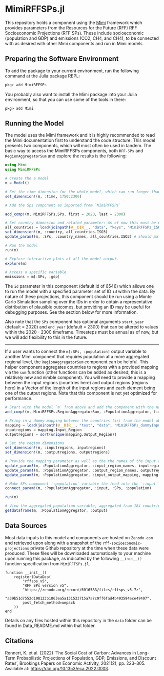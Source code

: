 # MimiRFFSPs.jl 

This repository holds a component using the [Mimi](https://www.mimiframework.org) framework which provides parameters from the Resources for the Future (RFF) RFF Socioeconomic Projections (RFF SPs). These include socioeconomic (population and GDP) and emissions (CO2, CH4, and CH4), to be connected with as desired with other Mimi components and run in Mimi models.

## Preparing the Software Environment

To add the package to your current environment, run the following command at the Julia package REPL:
```julia
pkg> add MimiRFFSPs
```
You probably also want to install the Mimi package into your Julia environment, so that you can use some of the tools in there:
```
pkg> add Mimi
```

## Running the Model

The model uses the Mimi framework and it is highly recommended to read the Mimi documentation first to understand the code structure. This model presents two components, which will most often be used in tandem. The basic way to access the MimiRFFSPs components, both `RFF-SPs` and `RegionAggregatorSum` and explore the results is the following:

```julia
using Mimi 
using MimiRFFSPs

# Create the a model
m = Model()

# Set the time dimension for the whole model, which can run longer than an individual component if desired
set_dimension!(m, :time, 1750:2300)

# Add the Sps component as imported from `MimiRFFSPs`

add_comp!(m, MimiRFFSPs.SPs, first = 2020, last = 2300)

# Set country dimension and related parameter: As of now this must be exactly the 184 countries in the following file, but we will add flexibility for this in the future.
all_countries = load(joinpath(@__DIR__, "data", "keys", "MimiRFFSPs_ISO3.csv")) |> DataFrame
set_dimension!(m, :country, all_countries.ISO3)
update_param!(m, :SPs, :country_names, all_countries.ISO3) # should match the dimension

# Run the model
run(m)

# Explore interactive plots of all the model output.
explore(m)

# Access a specific variable
emissions = m[:SPs, :gdp]
```
The `id` parameter in this component (default id of 6546) which allows one to run the model with a specified parameter set of ID `id` within the data.  By nature of these projections, this component should be run using a Monte Carlo Simulation sampling over the IDs in order to obtain a representative distribution of plausible outcomes, but providing an ID may be useful for debugging purposes. See the section below for more information.

Also note that the `SPs` component has optional arguments `start_year` (default = 2020) and `end_year` (default = 2300) that can be altered to values within the 2020 - 2300 timeframe.  Timesteps must be annual as of now, but we will add flexibility to this in the future.

---

If a user wants to connect the `m[:SPs, :population]` output variable to another Mimi component that requires population at a more aggregated regional level, the `RegionAggregatorSum` component can be helpful. This helper component aggregates countries to regions with a provided mapping via the `sum` function (other functions can be added as desired, this is a relatively new and nimble component). You will need to provide a mapping between the input regions (countries here) and output regions (regions here) in a Vector of the length of the input regions and each element being one of the output regions. Note that this component is not yet optimized for performance.

```julia
# Start with the model `m` from above and add the component with the name `:PopulationAggregator`
add_comp!(m, MimiRFFSPs.RegionAggregatorSum, :PopulationAggregator, first = 2020, last = 2300)

# Bring in a dummy mapping between the countries list from the model above and our current one. Note that this DataFrame has two columns, `InputRegion` and `OutputRegion`, where `InputRegion` is identical to `all_countries.ISO3` above but we will reset here for clarity.
mapping = load(joinpath(@__DIR__, "test", "data", "MimiRFFSPs_dummyInputOutput.csv")) |> DataFrame
inputregions = mapping.Input_Region
outputregions = sort(unique(mapping.Output_Region))

# Set the region dimensions
set_dimension!(m, :inputregions, inputregions)
set_dimension!(m, :outputregions, outputregions)

# Provide the mapping parameter as well as the the names of the input regions and output regions, which should just take copies of what you provided to `set_dimension!` above
update_param!(m, :PopulationAggregator, :input_region_names, inputregions)
update_param!(m, :PopulationAggregator, :output_region_names, outputregions)
update_param!(m, :PopulationAggregator, :input_output_mapping, mapping.Output_Region) # Vector with length of input regions, each element matching an output region in the output_region_names parameter (and outputregions dimension)

# Make SPs component `:population` variable the feed into the `:input` variable of the `PopulationAggregator` component
connect_param!(m, :PopulationAggregator, :input, :SPs, :population)

run(m)

# View the aggregated population variable, aggregated from 184 countries to 11 regions
getdataframe(m, :PopulationAggregator, :output)

```

## Data Sources

Most data inputs to this model and components are hosted on `Zenodo.com` and retrieved upon  along with a snapshot of the `rff-socioeconomic-projections` private Github repository at the time when these data were produced. These files will be downloaded automatically to your machine upon running this package, as indicated by the following `__init__()` function specification from `MimiRFFSPs.jl`.

```
function __init__()
    register(DataDep(
        "rffsps_v5",
        "RFF SPs version v5",
        "https://zenodo.org/record/6016583/files/rffsps_v5.7z",
        "a39b51d7552d198123b1863ea5a131533715a7a7c9ff6fad4b493594ece49497",
        post_fetch_method=unpack
    ))
end
```

Details on any files hosted within this repository in the `data` folder can be found in Data_README.md within that folder.

## Citations

Rennert, K. et al. (2022) ‘The Social Cost of Carbon: Advances in Long-Term Probabilistic Projections of Population, GDP, Emissions, and Discount Rates’, Brookings Papers on Economic Activity, 2021(2), pp. 223–305. Available at: https://doi.org/10.1353/eca.2022.0003.
